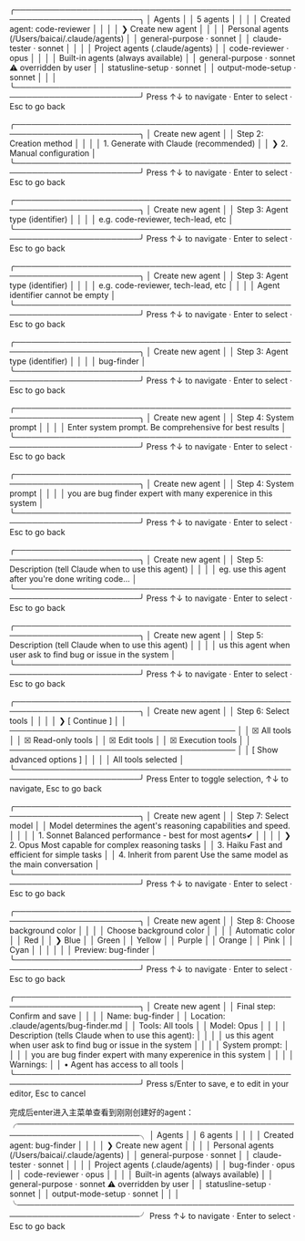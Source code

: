 ╭────────────────────────────────────────────────────────────────────────╮
│ Agents                                                                 │
│ 5 agents                                                               │
│                                                                        │
│ Created agent: code-reviewer                                           │
│                                                                        │
│ ❯ Create new agent                                                     │
│                                                                        │
│   Personal agents (/Users/baicai/.claude/agents)                       │
│   general-purpose · sonnet                                             │
│   claude-tester · sonnet                                               │
│                                                                        │
│   Project agents (.claude/agents)                                      │
│   code-reviewer · opus                                                 │
│                                                                        │
│   Built-in agents (always available)                                   │
│   general-purpose · sonnet ⚠ overridden by user                        │
│   statusline-setup · sonnet                                            │
│   output-mode-setup · sonnet                                           │
│                                                                        │
╰────────────────────────────────────────────────────────────────────────╯
   Press ↑↓ to navigate · Enter to select · Esc to go back


╭────────────────────────────────────────────────────────────────────────╮
│ Create new agent                                                       │
│ Step 2: Creation method                                                │
│                                                                        │
│   1. Generate with Claude (recommended)                                │
│ ❯ 2. Manual configuration                                              │
╰────────────────────────────────────────────────────────────────────────╯
   Press ↑↓ to navigate · Enter to select · Esc to go back


╭────────────────────────────────────────────────────────────────────────╮
│ Create new agent                                                       │
│ Step 3: Agent type (identifier)                                        │
│                                                                        │
│ e.g. code-reviewer, tech-lead, etc                                     │
╰────────────────────────────────────────────────────────────────────────╯
   Press ↑↓ to navigate · Enter to select · Esc to go back

╭────────────────────────────────────────────────────────────────────────╮
│ Create new agent                                                       │
│ Step 3: Agent type (identifier)                                        │
│                                                                        │
│ e.g. code-reviewer, tech-lead, etc                                     │
│                                                                        │
│ Agent identifier cannot be empty                                       │
╰────────────────────────────────────────────────────────────────────────╯
   Press ↑↓ to navigate · Enter to select · Esc to go back


╭────────────────────────────────────────────────────────────────────────╮
│ Create new agent                                                       │
│ Step 3: Agent type (identifier)                                        │
│                                                                        │
│ bug-finder                                                             │
╰────────────────────────────────────────────────────────────────────────╯
   Press ↑↓ to navigate · Enter to select · Esc to go back

╭────────────────────────────────────────────────────────────────────────╮
│ Create new agent                                                       │
│ Step 4: System prompt                                                  │
│                                                                        │
│ Enter system prompt. Be comprehensive for best results                 │
╰────────────────────────────────────────────────────────────────────────╯
   Press ↑↓ to navigate · Enter to select · Esc to go back

╭────────────────────────────────────────────────────────────────────────╮
│ Create new agent                                                       │
│ Step 4: System prompt                                                  │
│                                                                        │
│ you are bug finder expert with many experenice in this system          │
╰────────────────────────────────────────────────────────────────────────╯
   Press ↑↓ to navigate · Enter to select · Esc to go back

╭────────────────────────────────────────────────────────────────────────╮
│ Create new agent                                                       │
│ Step 5: Description (tell Claude when to use this agent)               │
│                                                                        │
│ eg. use this agent after you're done writing code...                   │
╰────────────────────────────────────────────────────────────────────────╯
   Press ↑↓ to navigate · Enter to select · Esc to go back

╭────────────────────────────────────────────────────────────────────────╮
│ Create new agent                                                       │
│ Step 5: Description (tell Claude when to use this agent)               │
│                                                                        │
│ us this agent when user ask to find bug or issue in the system         │
╰────────────────────────────────────────────────────────────────────────╯
   Press ↑↓ to navigate · Enter to select · Esc to go back

╭────────────────────────────────────────────────────────────────────────╮
│ Create new agent                                                       │
│ Step 6: Select tools                                                   │
│                                                                        │
│ ❯ [ Continue ]                                                         │
│ ────────────────────────────────────────                               │
│   ☒ All tools                                                          │
│   ☒ Read-only tools                                                    │
│   ☒ Edit tools                                                         │
│   ☒ Execution tools                                                    │
│ ────────────────────────────────────────                               │
│   [ Show advanced options ]                                            │
│                                                                        │
│ All tools selected                                                     │
╰────────────────────────────────────────────────────────────────────────╯
   Press Enter to toggle selection, ↑↓ to navigate, Esc to go back

╭────────────────────────────────────────────────────────────────────────╮
│ Create new agent                                                       │
│ Step 7: Select model                                                   │
│ Model determines the agent's reasoning capabilities and speed.         │
│                                                                        │
│  1. Sonnet               Balanced performance - best for most agents✔  │
│                                                                        │
│ ❯ 2. Opus                 Most capable for complex reasoning tasks     │
│   3. Haiku                Fast and efficient for simple tasks          │
│   4. Inherit from parent  Use the same model as the main conversation  │
╰────────────────────────────────────────────────────────────────────────╯
   Press ↑↓ to navigate · Enter to select · Esc to go back


╭────────────────────────────────────────────────────────────────────────╮
│ Create new agent                                                       │
│ Step 8: Choose background color                                        │
│                                                                        │
│ Choose background color                                                │
│                                                                        │
│   Automatic color                                                      │
│     Red                                                                │
│ ❯   Blue                                                               │
│     Green                                                              │
│     Yellow                                                             │
│     Purple                                                             │
│     Orange                                                             │
│     Pink                                                               │
│     Cyan                                                               │
│                                                                        │
│                                                                        │
│ Preview:  bug-finder                                                   │
╰────────────────────────────────────────────────────────────────────────╯
   Press ↑↓ to navigate · Enter to select · Esc to go back


╭────────────────────────────────────────────────────────────────────────╮
│ Create new agent                                                       │
│ Final step: Confirm and save                                           │
│                                                                        │
│ Name: bug-finder                                                       │
│ Location: .claude/agents/bug-finder.md                                 │
│ Tools: All tools                                                       │
│ Model: Opus                                                            │
│                                                                        │
│ Description (tells Claude when to use this agent):                     │
│                                                                        │
│   us this agent when user ask to find bug or issue in the system       │
│                                                                        │
│ System prompt:                                                         │
│                                                                        │
│   you are bug finder expert with many experenice in this system        │
│                                                                        │
│ Warnings:                                                              │
│  • Agent has access to all tools                                       │
╰────────────────────────────────────────────────────────────────────────╯
   Press s/Enter to save, e to edit in your editor, Esc to cancel

完成后enter进入主菜单查看到刚刚创建好的agent：
╭────────────────────────────────────────────────────────────────────────╮
│ Agents                                                                 │
│ 6 agents                                                               │
│                                                                        │
│ Created agent: bug-finder                                              │
│                                                                        │
│ ❯ Create new agent                                                     │
│                                                                        │
│   Personal agents (/Users/baicai/.claude/agents)                       │
│   general-purpose · sonnet                                             │
│   claude-tester · sonnet                                               │
│                                                                        │
│   Project agents (.claude/agents)                                      │
│   bug-finder · opus                                                    │
│   code-reviewer · opus                                                 │
│                                                                        │
│   Built-in agents (always available)                                   │
│   general-purpose · sonnet ⚠ overridden by user                        │
│   statusline-setup · sonnet                                            │
│   output-mode-setup · sonnet                                           │
│                                                                        │
╰────────────────────────────────────────────────────────────────────────╯
   Press ↑↓ to navigate · Enter to select · Esc to go back
